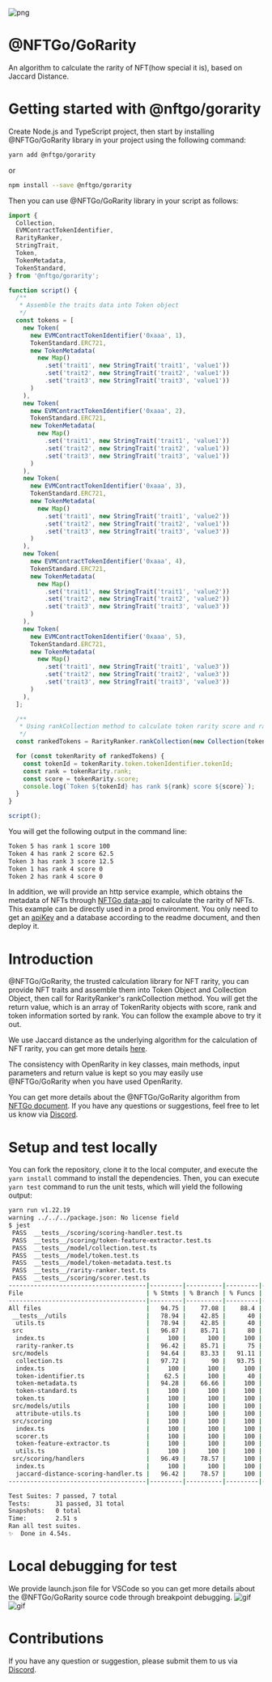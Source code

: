 ![png](./img/zero.png)

# @NFTGo/GoRarity

An algorithm to calculate the rarity of NFT(how special it is), based on Jaccard Distance.

# Getting started with @nftgo/gorarity

Create Node.js and TypeScript project, then start by installing @NFTGo/GoRarity library in your project using the following command:

```Bash
yarn add @nftgo/gorarity
```

or

```Bash
npm install --save @nftgo/gorarity
```

Then you can use @NFTGo/GoRarity library in your script as follows:

```TypeScript
import {
  Collection,
  EVMContractTokenIdentifier,
  RarityRanker,
  StringTrait,
  Token,
  TokenMetadata,
  TokenStandard,
} from '@nftgo/gorarity';

function script() {
  /**
   * Assemble the traits data into Token object
   */
  const tokens = [
    new Token(
      new EVMContractTokenIdentifier('0xaaa', 1),
      TokenStandard.ERC721,
      new TokenMetadata(
        new Map()
          .set('trait1', new StringTrait('trait1', 'value1'))
          .set('trait2', new StringTrait('trait2', 'value1'))
          .set('trait3', new StringTrait('trait3', 'value1'))
      )
    ),
    new Token(
      new EVMContractTokenIdentifier('0xaaa', 2),
      TokenStandard.ERC721,
      new TokenMetadata(
        new Map()
          .set('trait1', new StringTrait('trait1', 'value1'))
          .set('trait2', new StringTrait('trait2', 'value1'))
          .set('trait3', new StringTrait('trait3', 'value1'))
      )
    ),
    new Token(
      new EVMContractTokenIdentifier('0xaaa', 3),
      TokenStandard.ERC721,
      new TokenMetadata(
        new Map()
          .set('trait1', new StringTrait('trait1', 'value2'))
          .set('trait2', new StringTrait('trait2', 'value1'))
          .set('trait3', new StringTrait('trait3', 'value3'))
      )
    ),
    new Token(
      new EVMContractTokenIdentifier('0xaaa', 4),
      TokenStandard.ERC721,
      new TokenMetadata(
        new Map()
          .set('trait1', new StringTrait('trait1', 'value2'))
          .set('trait2', new StringTrait('trait2', 'value2'))
          .set('trait3', new StringTrait('trait3', 'value3'))
      )
    ),
    new Token(
      new EVMContractTokenIdentifier('0xaaa', 5),
      TokenStandard.ERC721,
      new TokenMetadata(
        new Map()
          .set('trait1', new StringTrait('trait1', 'value3'))
          .set('trait2', new StringTrait('trait2', 'value3'))
          .set('trait3', new StringTrait('trait3', 'value3'))
      )
    ),
  ];

  /**
   * Using rankCollection method to calculate token rarity score and rank tokens according to rarity score.
   */
  const rankedTokens = RarityRanker.rankCollection(new Collection(tokens));

  for (const tokenRarity of rankedTokens) {
    const tokenId = tokenRarity.token.tokenIdentifier.tokenId;
    const rank = tokenRarity.rank;
    const score = tokenRarity.score;
    console.log(`Token ${tokenId} has rank ${rank} score ${score}`);
  }
}

script();
```

You will get the following output in the command line:

```Bash
Token 5 has rank 1 score 100
Token 4 has rank 2 score 62.5
Token 3 has rank 3 score 12.5
Token 1 has rank 4 score 0
Token 2 has rank 4 score 0
```

In addition, we will provide an http service example, which obtains the metadata of NFTs through [NFTGo data-api](https://developer.nftgo.io/) to calculate the rarity of NFTs. This example can be directly used in a prod environment. You only need to get an [apiKey](https://developer.nftgo.io/) and a database according to the readme document, and then deploy it.

# Introduction

@NFTGo/GoRarity, the trusted calculation library for NFT rarity, you can provide NFT traits and assemble them into Token Object and Collection Object, then call for RarityRanker's rankCollection method. You will get the return value, which is an array of TokenRarity objects with score, rank and token information sorted by rank. You can follow the example above to try it out.

We use Jaccard distance as the underlying algorithm for the calculation of NFT rarity, you can get more details [here](https://en.wikipedia.org/wiki/Jaccard_index).

The consistency with OpenRarity in key classes, main methods, input parameters and return value is kept so you may easily use @NFTGo/GoRarity when you have used OpenRarity.

You can get more details about the @NFTGo/GoRarity algorithm from [NFTGo document](https://docs.nftgo.io/docs/introducing-gorarity). If you have any questions or suggestions, feel free to let us know via [Discord](https://discord.com/invite/nftgo).

# Setup and test locally

You can fork the repository, clone it to the local computer, and execute the `yarn install` command to install the dependencies. Then, you can execute `yarn test` command to run the unit tests, which will yield the following output:

```Bash
yarn run v1.22.19
warning ../../../package.json: No license field
$ jest
 PASS  __tests__/scoring/scoring-handler.test.ts
 PASS  __tests__/scoring/token-feature-extractor.test.ts
 PASS  __tests__/model/collection.test.ts
 PASS  __tests__/model/token.test.ts
 PASS  __tests__/model/token-metadata.test.ts
 PASS  __tests__/rarity-ranker.test.ts
 PASS  __tests__/scoring/scorer.test.ts
--------------------------------------|---------|----------|---------|---------|-------------------
File                                  | % Stmts | % Branch | % Funcs | % Lines | Uncovered Line #s
--------------------------------------|---------|----------|---------|---------|-------------------
All files                             |   94.75 |    77.08 |    88.4 |   95.17 |
 __tests__/utils                      |   78.94 |    42.85 |      40 |   76.47 |
  utils.ts                            |   78.94 |    42.85 |      40 |   76.47 | 5-6,35-36
 src                                  |   96.87 |    85.71 |      80 |   96.42 |
  index.ts                            |     100 |      100 |     100 |     100 |
  rarity-ranker.ts                    |   96.42 |    85.71 |      75 |      96 | 17
 src/models                           |   94.64 |    83.33 |   91.11 |   94.39 |
  collection.ts                       |   97.72 |       90 |   93.75 |   97.67 | 23
  index.ts                            |     100 |      100 |     100 |     100 |
  token-identifier.ts                 |    62.5 |      100 |      40 |    62.5 | 18-34
  token-metadata.ts                   |   94.28 |    66.66 |     100 |   94.11 | 15,65
  token-standard.ts                   |     100 |      100 |     100 |     100 |
  token.ts                            |     100 |      100 |     100 |     100 |
 src/models/utils                     |     100 |      100 |     100 |     100 |
  attribute-utils.ts                  |     100 |      100 |     100 |     100 |
 src/scoring                          |     100 |      100 |     100 |     100 |
  index.ts                            |     100 |      100 |     100 |     100 |
  scorer.ts                           |     100 |      100 |     100 |     100 |
  token-feature-extractor.ts          |     100 |      100 |     100 |     100 |
  utils.ts                            |     100 |      100 |     100 |     100 |
 src/scoring/handlers                 |   96.49 |    78.57 |     100 |     100 |
  index.ts                            |     100 |      100 |     100 |     100 |
  jaccard-distance-scoring-handler.ts |   96.42 |    78.57 |     100 |     100 | 53,66
--------------------------------------|---------|----------|---------|---------|-------------------

Test Suites: 7 passed, 7 total
Tests:       31 passed, 31 total
Snapshots:   0 total
Time:        2.51 s
Ran all test suites.
✨  Done in 4.54s.
```

# Local debugging for test

We provide launch.json file for VSCode so you can get more details about the @NFTGo/GoRarity source code through breakpoint debugging.
![gif](./img/one.gif)
![gif](./img/two.gif)

# Contributions

If you have any question or suggestion, please submit them to us via [Discord](https://discord.com/invite/nftgo).
